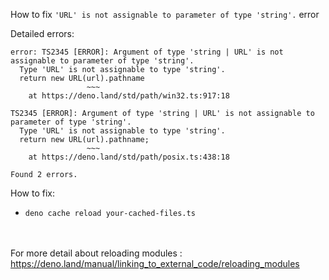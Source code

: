 How to fix `'URL' is not assignable to parameter of type 'string'.` error

Detailed errors: 
```
error: TS2345 [ERROR]: Argument of type 'string | URL' is not assignable to parameter of type 'string'.
  Type 'URL' is not assignable to type 'string'.
  return new URL(url).pathname
                 ~~~
    at https://deno.land/std/path/win32.ts:917:18

TS2345 [ERROR]: Argument of type 'string | URL' is not assignable to parameter of type 'string'.
  Type 'URL' is not assignable to type 'string'.
  return new URL(url).pathname;
                 ~~~
    at https://deno.land/std/path/posix.ts:438:18

Found 2 errors.
```

How to fix:
- `deno cache reload your-cached-files.ts`

<br><br>
For more detail about reloading modules : https://deno.land/manual/linking_to_external_code/reloading_modules
